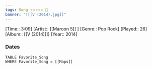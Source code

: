 ```yaml
---
tags: Song ⭐⭐⭐⭐⭐ 💛
banner: "![[V (2014).jpg]]"
---
```

[Time:: 3:09]
[Artist:: [[Maroon 5]] ]
[Genre:: Pop Rock]
[Played:: 26]
[Album:: [[V (2014)]]]
[Year:: 2014]
### Dates
````dataview
TABLE Favorite_Song
WHERE Favorite_Song = [[Maps]]
````